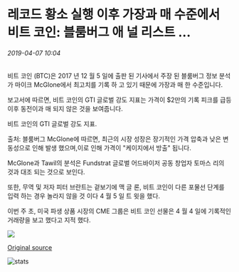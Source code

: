 # 레코드 황소 실행 이후 가장과 매 수준에서 비트 코인: 블룸버그 애 널 리스트 ...

###### 2019-04-07 10:04

비트 코인 (BTC)은 2017 년 12 월 5 일에 출판 된 기사에서 주장 된 블룸버그 정보 분석가 마이크 McGlone에서 최고치를 기록 하 고 있기 때문에 가장과 매 한 수준입니다.

보고서에 따르면, 비트 코인의 GTI 글로벌 강도 지표는 가격이 $2만의 기록 피크를 급등 이후 동전이과 매 되지 않은 것을 보여줍니다.

비트 코인의 GTI 글로벌 강도 지표.

출처: 블룸버그 McGlone에 따르면, 최근의 시장 성장은 장기적인 가격 압축과 낮은 변동성으로 인해 발생 했으며,이로 인해 가격이 "케이지에서 방출" 됩니다.

McGlone과 Tawil의 분석은 Fundstrat 글로벌 어드바이저 공동 창업자 토마스 리의 것과 대조 되는 것으로 보인다.

또한, 무역 및 저자 피터 브란트는 겉보기에 맥 글 론, 비트 코인이 다른 포물선 단계를 입력 하는 경우 놀라지 않을 것 이다 4 월 5 일 트 윗을 했다.

이번 주 초, 미국 파생 상품 시장의 CME 그룹은 비트 코인 선물은 4 월 4 일에 기록적인 거래량을 보고 했다고 지적 했다.

![](https://s3.cointelegraph.com/storage/uploads/view/e0564e6732f358391c670ca4995ab05a.png)

[Original source](https://cointelegraph.com/news/bitcoin-at-most-overbought-level-since-record-bull-run-bloomberg-analyst)

![stats](https://c.statcounter.com/11760860/0/a89fa40b/1/ "stats")